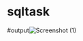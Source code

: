# sqltask
#output![Screenshot (1)
](https://user-images.githubusercontent.com/108936343/191568931-035740dd-72e1-4915-a743-af47fdc5cece.png)
